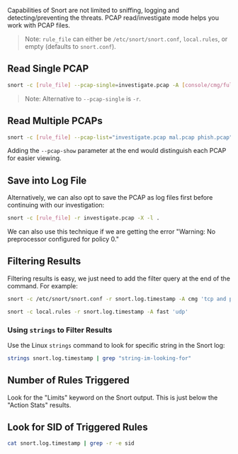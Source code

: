 Capabilities of Snort are not limited to sniffing, logging and detecting/preventing the threats. PCAP read/investigate mode helps you work with PCAP files.
> Note: `rule_file` can either be `/etc/snort/snort.conf`, `local.rules`, or empty (defaults to `snort.conf`).
## Read Single PCAP
```bash
snort -c [rule_file] --pcap-single=investigate.pcap -A [console/cmg/full/fast/none] '[filter]'
```
> Note: Alternative to `--pcap-single` is `-r`.
## Read Multiple PCAPs
```bash
snort -c [rule_file] --pcap-list="investigate.pcap mal.pcap phish.pcap" -A [console/cmg/full/fast/none] '[filter]'
```
Adding the `--pcap-show` parameter at the end would distinguish each PCAP for easier viewing.
## Save into Log File
Alternatively, we can also opt to save the PCAP as log files first before continuing with our investigation:
```bash
snort -c [rule_file] -r investigate.pcap -X -l .
```
We can also use this technique if we are getting the error "Warning: No preprocessor configured for policy 0."
## Filtering Results
Filtering results is easy, we just need to add the filter query at the end of the command. For example:
```bash
snort -c /etc/snort/snort.conf -r snort.log.timestamp -A cmg 'tcp and port 80'
```
```bash
snort -c local.rules -r snort.log.timestamp -A fast 'udp'
```
### Using `strings` to Filter Results
Use the Linux `strings` command to look for specific string in the Snort log:
```bash
strings snort.log.timestamp | grep "string-im-looking-for"
```
## Number of Rules Triggered
Look for the "Limits" keyword on the Snort output. This is just below the "Action Stats" results.
## Look for SID of Triggered Rules
```bash
cat snort.log.timestamp | grep -r -e sid
```